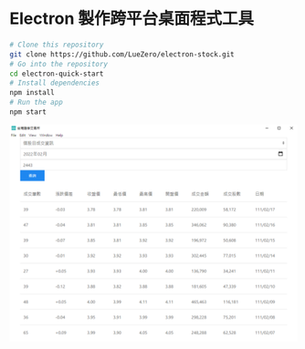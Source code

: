 # Electron 製作跨平台桌面程式工具

```bash
# Clone this repository
git clone https://github.com/LueZero/electron-stock.git
# Go into the repository
cd electron-quick-start
# Install dependencies
npm install
# Run the app
npm start
```

![plot](/public/images/github/完成品.PNG)